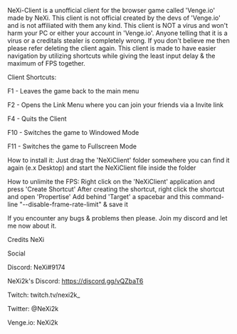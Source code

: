 NeXi-Client is a unofficial client for the browser game called 'Venge.io' made by NeXi.
This client is not official created by the devs of 'Venge.io' and is not affiliated with them any kind.
This client is NOT a virus and won't harm your PC or either your account in 'Venge.io'. 
Anyone telling that it is a virus or a creditals stealer is completely wrong. If you don't believe me then please refer deleting the client again.
This client is made to have easier navigation by utilizing shortcuts while giving the least input delay & the maximum of FPS together.

Client Shortcuts:

F1 - Leaves the game back to the main menu 

F2 - Opens the Link Menu where you can join your friends via a Invite link 

F4 - Quits the Client 

F10 - Switches the game to Windowed Mode 

F11 - Switches the game to Fullscreen Mode 



How to install it:
Just drag the 'NeXiClient' folder somewhere you can find it again (e.x Desktop) and start the NeXiClient file inside the folder


How to unlimite the FPS:
Right click on the 'NeXiClient' application and press 'Create Shortcut'
After creating the shortcut, right click the shortcut and open 'Propertise'
Add behind 'Target' a spacebar and this command-line "--disable-frame-rate-limit" & save it


If you encounter any bugs & problems then please. Join my discord and let me now about it.


Credits
NeXi

Social

Discord: NeXi#9174

NeXi2k's Discord: https://discord.gg/vQZbaT6

Twitch: twitch.tv/nexi2k_

Twitter: @NeXi2k

Venge.io: NeXi2k
